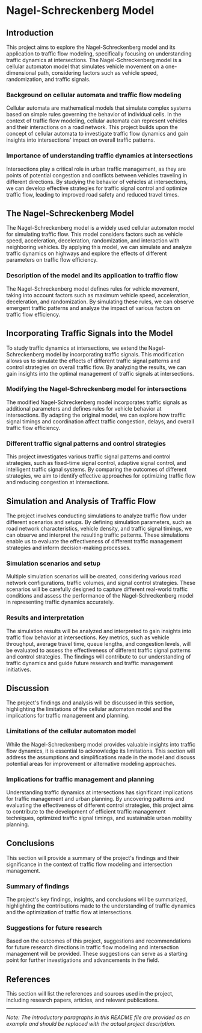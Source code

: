 # Nagel-Schreckenberg Model

## Introduction

This project aims to explore the Nagel-Schreckenberg model and its application to traffic flow modeling, specifically focusing on understanding traffic dynamics at intersections. The Nagel-Schreckenberg model is a cellular automaton model that simulates vehicle movement on a one-dimensional path, considering factors such as vehicle speed, randomization, and traffic signals.

### Background on cellular automata and traffic flow modeling

Cellular automata are mathematical models that simulate complex systems based on simple rules governing the behavior of individual cells. In the context of traffic flow modeling, cellular automata can represent vehicles and their interactions on a road network. This project builds upon the concept of cellular automata to investigate traffic flow dynamics and gain insights into intersections' impact on overall traffic patterns.

### Importance of understanding traffic dynamics at intersections

Intersections play a critical role in urban traffic management, as they are points of potential congestion and conflicts between vehicles traveling in different directions. By studying the behavior of vehicles at intersections, we can develop effective strategies for traffic signal control and optimize traffic flow, leading to improved road safety and reduced travel times.

## The Nagel-Schreckenberg Model

The Nagel-Schreckenberg model is a widely used cellular automaton model for simulating traffic flow. This model considers factors such as vehicle speed, acceleration, deceleration, randomization, and interaction with neighboring vehicles. By applying this model, we can simulate and analyze traffic dynamics on highways and explore the effects of different parameters on traffic flow efficiency.

### Description of the model and its application to traffic flow

The Nagel-Schreckenberg model defines rules for vehicle movement, taking into account factors such as maximum vehicle speed, acceleration, deceleration, and randomization. By simulating these rules, we can observe emergent traffic patterns and analyze the impact of various factors on traffic flow efficiency.

## Incorporating Traffic Signals into the Model

To study traffic dynamics at intersections, we extend the Nagel-Schreckenberg model by incorporating traffic signals. This modification allows us to simulate the effects of different traffic signal patterns and control strategies on overall traffic flow. By analyzing the results, we can gain insights into the optimal management of traffic signals at intersections.

### Modifying the Nagel-Schreckenberg model for intersections

The modified Nagel-Schreckenberg model incorporates traffic signals as additional parameters and defines rules for vehicle behavior at intersections. By adapting the original model, we can explore how traffic signal timings and coordination affect traffic congestion, delays, and overall traffic flow efficiency.

### Different traffic signal patterns and control strategies

This project investigates various traffic signal patterns and control strategies, such as fixed-time signal control, adaptive signal control, and intelligent traffic signal systems. By comparing the outcomes of different strategies, we aim to identify effective approaches for optimizing traffic flow and reducing congestion at intersections.

## Simulation and Analysis of Traffic Flow

The project involves conducting simulations to analyze traffic flow under different scenarios and setups. By defining simulation parameters, such as road network characteristics, vehicle density, and traffic signal timings, we can observe and interpret the resulting traffic patterns. These simulations enable us to evaluate the effectiveness of different traffic management strategies and inform decision-making processes.

### Simulation scenarios and setup

Multiple simulation scenarios will be created, considering various road network configurations, traffic volumes, and signal control strategies. These scenarios will be carefully designed to capture different real-world traffic conditions and assess the performance of the Nagel-Schreckenberg model in representing traffic dynamics accurately.

### Results and interpretation

The simulation results will be analyzed and interpreted to gain insights into traffic flow behavior at intersections. Key metrics, such as vehicle throughput, average travel time, queue lengths, and congestion levels, will be evaluated to assess the effectiveness of different traffic signal patterns and control strategies. The findings will contribute to our understanding of traffic dynamics and guide future research and traffic management initiatives.

## Discussion

The project's findings and analysis will be discussed in this section, highlighting the limitations of the cellular automaton model and the implications for traffic management and planning.

### Limitations of the cellular automaton model

While the Nagel-Schreckenberg model provides valuable insights into traffic flow dynamics, it is essential to acknowledge its limitations. This section will address the assumptions and simplifications made in the model and discuss potential areas for improvement or alternative modeling approaches.

### Implications for traffic management and planning

Understanding traffic dynamics at intersections has significant implications for traffic management and urban planning. By uncovering patterns and evaluating the effectiveness of different control strategies, this project aims to contribute to the development of efficient traffic management techniques, optimized traffic signal timings, and sustainable urban mobility planning.

## Conclusions

This section will provide a summary of the project's findings and their significance in the context of traffic flow modeling and intersection management.

### Summary of findings

The project's key findings, insights, and conclusions will be summarized, highlighting the contributions made to the understanding of traffic dynamics and the optimization of traffic flow at intersections.

### Suggestions for future research

Based on the outcomes of this project, suggestions and recommendations for future research directions in traffic flow modeling and intersection management will be provided. These suggestions can serve as a starting point for further investigations and advancements in the field.

## References

This section will list the references and sources used in the project, including research papers, articles, and relevant publications.

---

*Note: The introductory paragraphs in this README file are provided as an example and should be replaced with the actual project description.*
